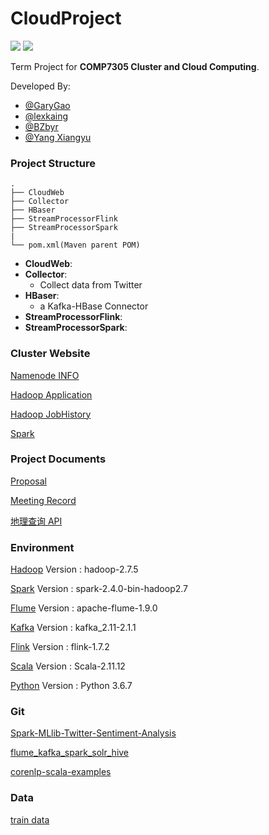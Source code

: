 # CloudProject

![](https://img.shields.io/badge/hadoop-v2.7.5-blue.svg)
![](https://img.shields.io/badge/spark-v2.4.0-blue.svg)

Term Project for **COMP7305 Cluster and Cloud Computing**.

Developed By:

  - [@GaryGao](https://github.com/GaryGao829)
  - [@lexkaing](https://github.com/AlexTK2012)
  - [@BZbyr](https://github.com/BZbyr)
  - [@Yang Xiangyu](https://github.com/ulysses1881826)
  
### Project Structure
 
 ```
 .
├── CloudWeb
├── Collector
├── HBaser
├── StreamProcessorFlink
├── StreamProcessorSpark
|
└── pom.xml(Maven parent POM)

 ```
 - __CloudWeb__: 
 - __Collector__:
   - Collect data from Twitter
 - __HBaser__:
   - a Kafka-HBase Connector
 - __StreamProcessorFlink__:
 - __StreamProcessorSpark__:

### Cluster Website

[Namenode INFO](http://202.45.128.135:20107/dfshealth.html#tab-overview)

[Hadoop Application](http://202.45.128.135:20207/cluster)

[Hadoop JobHistory](http://202.45.128.135:20307/jobhistory)

[Spark](http://202.45.128.135:20507/)

### Project Documents

[Proposal](https://docs.google.com/document/d/1zzrZSWjRAz3FpL2EyyuIOGwQPduTtCBiCcYJMfmvA4I/edit?usp=sharing)

[Meeting Record](https://docs.google.com/document/d/1NkYv8v_0XF8zxkrgxPIUUTsgPG1U0NvSgCrm8yrpxfo/edit?usp=sharing)

[地理查询 API](http://jwd.funnyapi.com/#/index)


 ### Environment
 [Hadoop](https://hadoop.apache.org) Version : hadoop-2.7.5
 
 [Spark](https://spark.apache.org) Version : spark-2.4.0-bin-hadoop2.7
 
 [Flume](https://flume.apache.org) Version : apache-flume-1.9.0
 
 [Kafka](http://kafka.apache.org) Version : kafka_2.11-2.1.1 
 
 [Flink](https://flink.apache.org) Version : flink-1.7.2
 
 [Scala](https://www.scala-lang.org) Version : Scala-2.11.12
 
 [Python](https://www.python.org) Version : Python 3.6.7
 
 
 ### Git 
 
 [Spark-MLlib-Twitter-Sentiment-Analysis](https://github.com/P7h/Spark-MLlib-Twitter-Sentiment-Analysis)
 
 [flume_kafka_spark_solr_hive](https://github.com/obaidcuet/flume_kafka_spark_solr_hive/tree/master/codes) 
 
 [corenlp-scala-examples](https://github.com/harpribot/corenlp-scala-examples)

 ### Data

 [train data](http://help.sentiment140.com/for-students)